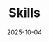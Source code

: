 ---
title: 'Skills'
date: 2025-10-04
type: landing

design:
  spacing: '5rem'

# Note: `username` refers to the user's folder name in `content/authors/`

# Page sections
sections:
  - block: resume-skills
    id: skills
    content:
      title: 기술 
      username: admin
    design:
      show_skill_percentage: true
---
